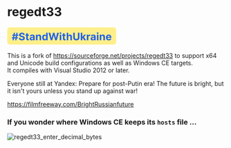 # regedt33
[![StandWithUkraine](https://raw.githubusercontent.com/vshymanskyy/StandWithUkraine/main/badges/StandWithUkraine.svg)](https://github.com/vshymanskyy/StandWithUkraine/blob/main/docs/README.md)

This is a fork of https://sourceforge.net/projects/regedt33 to support x64 and Unicode build configurations as well as Windows CE targets.  
It compiles with Visual Studio 2012 or later.

Everyone still at Yandex:
Prepare for post-Putin era!
The future is bright, but it isn't yours unless you stand up against war!

https://filmfreeway.com/BrightRussianfuture

### If you wonder where Windows CE keeps its `hosts` file ...
![regedt33_enter_decimal_bytes](https://github.com/datadiode/srellcom/assets/10423465/9d233ecd-d028-4d5c-84ad-d1991d58f0f4)
